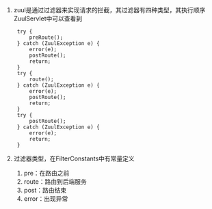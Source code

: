 1. zuul是通过过滤器来实现请求的拦截，其过滤器有四种类型，其执行顺序ZuulServlet中可以查看到

		try {
            preRoute();
        } catch (ZuulException e) {
            error(e);
            postRoute();
            return;
        }
        try {
            route();
        } catch (ZuulException e) {
            error(e);
            postRoute();
            return;
        }
        try {
            postRoute();
        } catch (ZuulException e) {
            error(e);
            return;
        }
2. 过滤器类型，在FilterConstants中有常量定义
	1. 	pre：在路由之前
	2. route：路由到后端服务
	3. post：路由结束
	4. error：出现异常